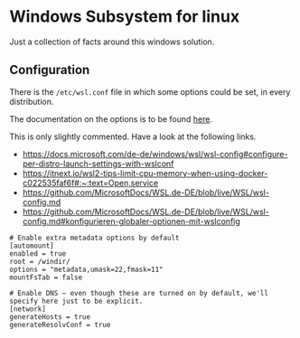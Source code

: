# Windows Subsystem for linux

Just a collection of facts around this windows solution.

## Configuration

There is the `/etc/wsl.conf` file in which some options could be set, in every distribution.

The documentation on the options is to be found [here](https://docs.microsoft.com/de-de/windows/wsl/wsl-config#configuration-options).

This is only slightly commented. Have a look at the following links.

- <https://docs.microsoft.com/de-de/windows/wsl/wsl-config#configure-per-distro-launch-settings-with-wslconf>
- <https://itnext.io/wsl2-tips-limit-cpu-memory-when-using-docker-c022535faf6f#:~:text=Open,service>
- <https://github.com/MicrosoftDocs/WSL.de-DE/blob/live/WSL/wsl-config.md>
- <https://github.com/MicrosoftDocs/WSL.de-DE/blob/live/WSL/wsl-config.md#konfigurieren-globaler-optionen-mit-wslconfig>

```
# Enable extra metadata options by default
[automount]
enabled = true
root = /windir/
options = "metadata,umask=22,fmask=11"
mountFsTab = false

# Enable DNS – even though these are turned on by default, we'll specify here just to be explicit.
[network]
generateHosts = true
generateResolvConf = true
```
